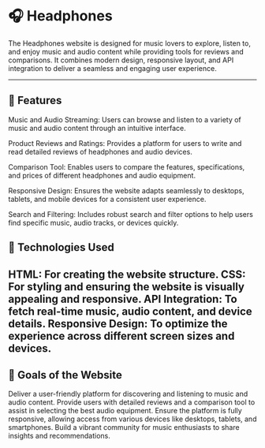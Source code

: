 # 🎧 Headphones

The Headphones website is designed for music lovers to explore, listen to, and enjoy music and audio content while providing tools for reviews and comparisons. It combines modern design, responsive layout, and API integration to deliver a seamless and engaging user experience.

---

## 🌟 Features

Music and Audio Streaming:
Users can browse and listen to a variety of music and audio content through an intuitive interface.

Product Reviews and Ratings:
Provides a platform for users to write and read detailed reviews of headphones and audio devices.

Comparison Tool:
Enables users to compare the features, specifications, and prices of different headphones and audio equipment.

Responsive Design:
Ensures the website adapts seamlessly to desktops, tablets, and mobile devices for a consistent user experience.

Search and Filtering:
Includes robust search and filter options to help users find specific music, audio tracks, or devices quickly.

## 🚀 Technologies Used

HTML: For creating the website structure.
CSS: For styling and ensuring the website is visually appealing and responsive.
API Integration: To fetch real-time music, audio content, and device details.
Responsive Design: To optimize the experience across different screen sizes and devices.
---

## 🎯 Goals of the Website

Deliver a user-friendly platform for discovering and listening to music and audio content.
Provide users with detailed reviews and a comparison tool to assist in selecting the best audio equipment.
Ensure the platform is fully responsive, allowing access from various devices like desktops, tablets, and smartphones.
Build a vibrant community for music enthusiasts to share insights and recommendations.